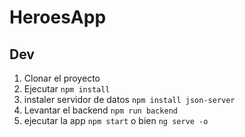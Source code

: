 # HeroesApp
## Dev

1. Clonar el proyecto
2. Ejecutar ```npm install```
3. instaler servidor de datos ```npm install json-server```
4. Levantar el backend ```npm run backend```
5. ejecutar la app ```npm start``` o bien ```ng serve -o```
